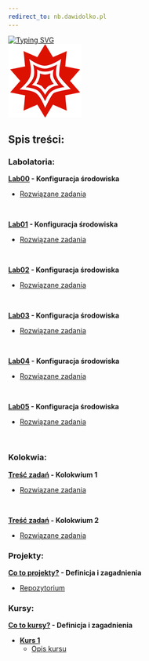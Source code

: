 ```yaml
---
redirect_to: nb.dawidolko.pl
---
```


[![Typing SVG](https://readme-typing-svg.herokuapp.com?font=Fira+Code&weight=500&size=40&pause=1000&color=000000&width=600&height=100&lines=J%C4%99zyk+Mathematica)](https://github.com/dawidolko/Programming-Mathematica)
<br>![MATHEMATICA](mathematica.png)

## Spis treści:

### Labolatoria:
**[Lab00](LAB00/README.md) - Konfiguracja środowiska**
 - [Rozwiązane zadania](https://github.com/dawidolko/Programming-Mathematica/blob/main/LAB00/0.nb)

<br>

**[Lab01](LAB01/README.md) - Konfiguracja środowiska**
 - [Rozwiązane zadania](https://github.com/dawidolko/Programming-Mathematica/tree/main/LAB01)

<br>

**[Lab02](LAB02/README.md) - Konfiguracja środowiska**
 - [Rozwiązane zadania](https://github.com/dawidolko/Programming-Mathematica/blob/main/LAB02/2.nb)

<br>

**[Lab03](LAB03/README.md) - Konfiguracja środowiska**
 - [Rozwiązane zadania](https://github.com/dawidolko/Programming-Mathematica/blob/main/LAB03/3.nb)

<br>

**[Lab04](LAB04/README.md) - Konfiguracja środowiska**
 - [Rozwiązane zadania](https://github.com/dawidolko/Programming-Mathematica/tree/main/LAB04)

<br>

**[Lab05](LAB05/README.md) - Konfiguracja środowiska**
 - [Rozwiązane zadania](https://github.com/dawidolko/Programming-Mathematica/tree/main/LAB05)

<br>

### Kolokwia: 
**[Treść zadań](Kolokwium/README.md) - Kolokwium 1**
 - [Rozwiązane zadania](https://github.com/dawidolko/Programming-Mathematica/blob/main/Kolokwium/Kolokwium1.nb)

<br>

**[Treść zadań](Kolokwium/README.md) - Kolokwium 2**
 - [Rozwiązane zadania](https://github.com/dawidolko/Programming-Mathematica/blob/main/Kolokwium/Kolokwium2.nb)



### Projekty:
**[Co to projekty?](projects/README.md) - Definicja i zagadnienia**
 - [Repozytorium](https://github.com/dawidolko/Programming-Mathematica/tree/main/projects)


### Kursy:

**[Co to kursy?](Courses/README.md) - Definicja i zagadnienia**
- **[Kurs 1](https://github.com/dawidolko/Programming-Mathematica/tree/main/Courses/Course1)**
  - [Opis kursu](Courses/Course1/README.md)
